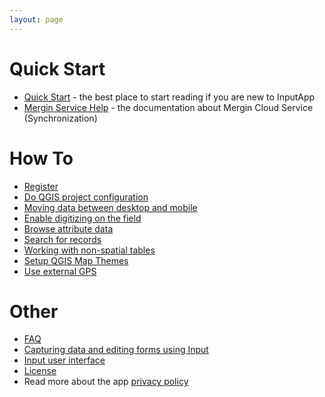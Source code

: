 ```yaml
---
layout: page
---
```


# Quick Start
- [Quick Start](quick-start.html) - the best place to start reading if you are new to InputApp
- [Mergin Service Help](https://help.cloudmergin.com) - the documentation about Mergin Cloud Service (Synchronization)

# How To
- [Register](howto/registration)
- [Do QGIS project configuration](howto/project_config)
- [Moving data between desktop and mobile](howto/data_sync)
- [Enable digitizing on the field](howto/enable_digitizing)
- [Browse attribute data](howto/enable_browsing)
- [Search for records](howto/search_data)
- [Working with non-spatial tables](howto/working_with_nonspatial_data)
- [Setup QGIS Map Themes](howto/setup_themes)
- [Use external GPS ](howto/external_gps)

# Other
- [FAQ](faq)
- [Capturing data and editing forms using Input](using_input)
- [Input user interface](input_ui)
- [License](licensing)
- Read more about the app [privacy policy](privacy)

